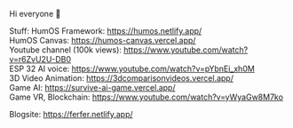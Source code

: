 Hi everyone 👋

Stuff:
HumOS Framework: https://humos.netlify.app/  
HumOS Canvas: https://humos-canvas.vercel.app/  
Youtube channel (100k views): https://www.youtube.com/watch?v=r6ZvU2U-DB0     
ESP 32 AI voice: https://www.youtube.com/watch?v=pYbnEi_xh0M   
3D Video Animation: https://3dcomparisonvideos.vercel.app/  
Game AI: https://survive-ai-game.vercel.app/  
Game VR, Blockchain: https://www.youtube.com/watch?v=yWyaGw8M7ko  

Blogsite:
https://ferfer.netlify.app/
